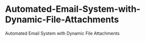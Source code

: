# Automated-Email-System-with-Dynamic-File-Attachments
Automated Email System with Dynamic File Attachments

